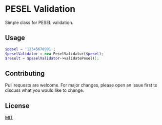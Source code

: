 # PESEL Validation

Simple class for PESEL validation.


## Usage

```php
$pesel = '12345678901';
$peselValidator = new PeselValidator($pesel);
$result = $peselValidator->validatePesel();
```

## Contributing
Pull requests are welcome. For major changes, please open an issue first to discuss what you would like to change.

## License
[MIT](https://choosealicense.com/licenses/mit/)